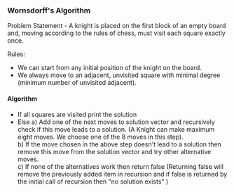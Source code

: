 ### Wornsdorff's Algorithm

Problem Statement - A knight is placed on the first block of an empty board and, moving according to the rules of chess, must visit each square exactly once. 

Rules:
- We can start from any initial position of the knight on the board.
- We always move to an adjacent, unvisited square with minimal degree (minimum number of unvisited adjacent).

#### Algorithm

- If all squares are visited 
    print the solution
- Else
   a) Add one of the next moves to solution vector and recursively 
   check if this move leads to a solution. (A Knight can make maximum 
   eight moves. We choose one of the 8 moves in this step).</br>
   b) If the move chosen in the above step doesn't lead to a solution
   then remove this move from the solution vector and try other 
   alternative moves.</br>
   c) If none of the alternatives work then return false (Returning false 
   will remove the previously added item in recursion and if false is 
   returned by the initial call of recursion then "no solution exists" )
